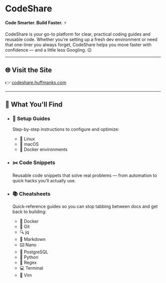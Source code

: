 # CodeShare

**Code Smarter. Build Faster.** ⚡

CodeShare is your go-to platform for clear, practical coding guides and reusable code. Whether you're setting up a fresh dev environment or need that one-liner you always forget, CodeShare helps you move faster with confidence — and a little less Googling. 😉

---

## 🌐 Visit the Site

👉 [codeshare.huffmanks.com](https://codeshare.huffmanks.com)

---

## 🚀 What You'll Find

- ### 🔧 Setup Guides

  Step-by-step instructions to configure and optimize:

  - 🐧 Linux
  - 🍎 macOS
  - 🐳 Docker environments

- ### ✂️ Code Snippets

  Reusable code snippets that solve real problems — from automation to quick hacks you’ll actually use.

- ### 📚 Cheatsheets

  Quick-reference guides so you can stop tabbing between docs and get back to building:

  - 🐳 Docker
  - 🧠 Git
  - 🔍 jq
  - 📝 Markdown
  - ⌨️ Nano
  - 🐘 PostgreSQL
  - 🐍 Python
  - 🔣 Regex
  - 💻 Terminal
  - 🧙 Vim
